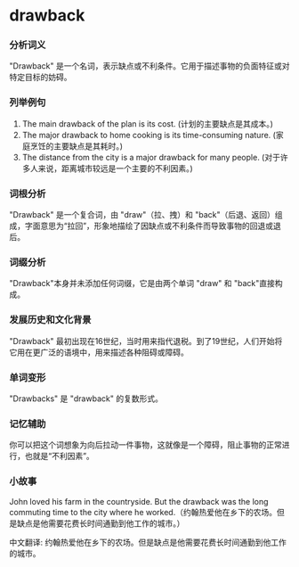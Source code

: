 # drawback

### 分析词义

  

"Drawback" 是一个名词，表示缺点或不利条件。它用于描述事物的负面特征或对特定目标的妨碍。

  

### 列举例句

  

1.  The main drawback of the plan is its cost. (计划的主要缺点是其成本。)
2.  The major drawback to home cooking is its time-consuming nature. (家庭烹饪的主要缺点是其耗时。)
3.  The distance from the city is a major drawback for many people. (对于许多人来说，距离城市较远是一个主要的不利因素。)

  

### 词根分析

  

"Drawback" 是一个复合词，由 "draw"（拉、拽）和 "back"（后退、返回）组成，字面意思为“拉回”，形象地描绘了因缺点或不利条件而导致事物的回退或退后。

  

### 词缀分析

  

"Drawback"本身并未添加任何词缀，它是由两个单词 "draw" 和 "back"直接构成。

  

### 发展历史和文化背景

  

"Drawback" 最初出现在16世纪，当时用来指代退税。到了19世纪，人们开始将它用在更广泛的语境中，用来描述各种阻碍或障碍。

  

### 单词变形

  

"Drawbacks" 是 "drawback" 的复数形式。

  

### 记忆辅助

  

你可以把这个词想象为向后拉动一件事物，这就像是一个障碍，阻止事物的正常进行，也就是“不利因素”。

  

### 小故事

  

John loved his farm in the countryside. But the drawback was the long commuting time to the city where he worked.（约翰热爱他在乡下的农场。但是缺点是他需要花费长时间通勤到他工作的城市。）

  

中文翻译: 约翰热爱他在乡下的农场。但是缺点是他需要花费长时间通勤到他工作的城市。
